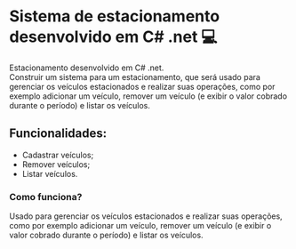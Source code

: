 # Sistema de estacionamento desenvolvido em C# .net 💻

Estacionamento desenvolvido em C# .net. <br>
Construir um sistema para um estacionamento, que será usado para gerenciar os veículos estacionados e realizar suas operações,
como por exemplo adicionar um veículo, remover um veículo (e exibir o valor cobrado durante o período) e listar os veículos.

## Funcionalidades:
* Cadastrar veículos;
* Remover veículos;
* Listar veículos.

### Como funciona? 
Usado para gerenciar os veículos estacionados e realizar suas operações, como por exemplo adicionar um veículo, remover um veículo (e exibir o valor cobrado durante o período) e listar os veículos.
